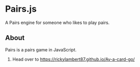 # Pairs.js


A Pairs engine for someone who likes to play pairs.

## About
Pairs is a pairs game in JavaScript. 

1. Head over to https://rickylambert87.github.io/Av-a-card-go/

